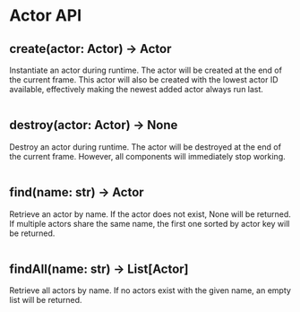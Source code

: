 # Actor API

## create(actor: Actor) -> Actor
Instantiate an actor during runtime. The actor will be created at the end of the current frame. This actor will also be created with the lowest actor ID available, effectively making the newest added actor always run last.

```python
```

## destroy(actor: Actor) -> None
Destroy an actor during runtime. The actor will be destroyed at the end of the current frame. However, all components will immediately stop working.

```python
```

## find(name: str) -> Actor
Retrieve an actor by name. If the actor does not exist, None will be returned. If multiple actors share the same name, the first one sorted by actor key will be returned.

```python
```

## findAll(name: str) -> List\[Actor\]
Retrieve all actors by name. If no actors exist with the given name, an empty list will be returned.

```python
```

